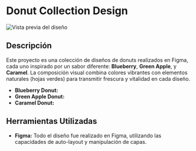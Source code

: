 # Donut Collection Design

![Vista previa del diseño](Project-2.png)

## Descripción

Este proyecto es una colección de diseños de donuts realizados en Figma, cada uno inspirado por un sabor diferente: **Blueberry**, **Green Apple**, y **Caramel**. La composición visual combina colores vibrantes con elementos naturales (hojas verdes) para transmitir frescura y vitalidad en cada diseño.

- **Blueberry Donut:** 
- **Green Apple Donut:** 
- **Caramel Donut:**
  
## Herramientas Utilizadas

- **Figma:** Todo el diseño fue realizado en Figma, utilizando las capacidades de auto-layout y manipulación de capas.
